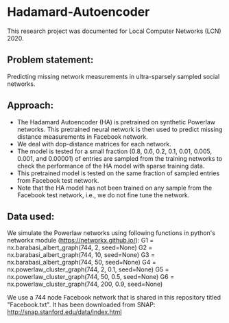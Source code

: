 # Hadamard-Autoencoder

This research project was documented for Local Computer Networks (LCN) 2020.


## Problem statement:
Predicting missing network measurements in ultra-sparsely sampled social networks.


## Approach:
* The Hadamard Autoencoder (HA) is pretrained on synthetic Powerlaw networks. This pretrained neural network is then used to predict missing distance measurements in Facebook network.
* We deal with dop-distance matrices for each network.
* The model is tested for a small fraction (0.8, 0.6, 0.2, 0.1, 0.01, 0.005, 0.001, and 0.00001) of entries are sampled from the training networks to check the performance of the HA model with sparse training data.
* This pretrained model is tested on the same fraction of sampled entries from Facebook test network. 
* Note that the HA model has not been trained on any sample from the Facebook test network, i.e., we do not fine tune the network.


## Data used:
We simulate the Powerlaw networks using following functions in python's networkx module (https://networkx.github.io/):
G1 = nx.barabasi_albert_graph(744, 2, seed=None)
G2 = nx.barabasi_albert_graph(744, 10, seed=None)
G3 = nx.barabasi_albert_graph(744, 50, seed=None)
G4 = nx.powerlaw_cluster_graph(744, 2, 0.1, seed=None)
G5 = nx.powerlaw_cluster_graph(744, 50, 0.5, seed=None)
G6 = nx.powerlaw_cluster_graph(744, 200, 0.9, seed=None)

We use a 744 node Facebook network that is shared in this repository titled "Facebook.txt".
It has been downloaded from SNAP: http://snap.stanford.edu/data/index.html
